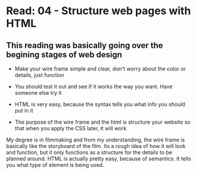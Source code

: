 # Read: 04 - Structure web pages with HTML

## This reading was basically going over the begining stages of web design

* Make your wire frame simple and clear, don't worry about the color or details, just function

* You should test it out and see if it works the way you want. Have someone else try it

* HTML is very easy, because the syntax tells you what info you should put in it

* The purpose of the wire frame and the html is structure your website so that when you apply the CSS later, it will work

My degree is in filmmaking and from my understanding, the wire frame is basically like the storyboard of the film. Its a rough idea of how it will look and function, but it only functions as a structure for the details to be planned around. HTML is actually pretty easy, because of semantics. It tells you what type of element is being used.
